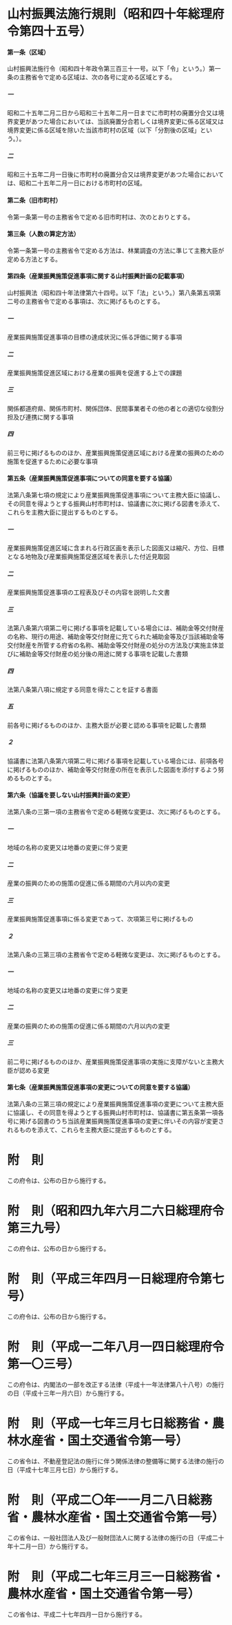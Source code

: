 # 山村振興法施行規則（昭和四十年総理府令第四十五号）
#### 第一条（区域）
山村振興法施行令（昭和四十年政令第三百三十一号。以下「令」という。）第一条の主務省令で定める区域は、次の各号に定める区域とする。
##### 一
昭和二十五年二月二日から昭和三十五年二月一日までに市町村の廃置分合又は境界変更があつた場合においては、当該廃置分合若しくは境界変更に係る区域又は境界変更に係る区域を除いた当該市町村の区域（以下「分割後の区域」という。）。
##### 二
昭和三十五年二月一日後に市町村の廃置分合又は境界変更があつた場合においては、昭和二十五年二月一日における市町村の区域。
#### 第二条（旧市町村）
令第一条第一号の主務省令で定める旧市町村は、次のとおりとする。
#### 第三条（人数の算定方法）
令第一条第一号の主務省令で定める方法は、林業調査の方法に準じて主務大臣が定める方法とする。
#### 第四条（産業振興施策促進事項に関する山村振興計画の記載事項）
山村振興法（昭和四十年法律第六十四号。以下「法」という。）第八条第五項第二号の主務省令で定める事項は、次に掲げるものとする。
##### 一
産業振興施策促進事項の目標の達成状況に係る評価に関する事項
##### 二
産業振興施策促進区域における産業の振興を促進する上での課題
##### 三
関係都道府県、関係市町村、関係団体、民間事業者その他の者との適切な役割分担及び連携に関する事項
##### 四
前三号に掲げるもののほか、産業振興施策促進区域における産業の振興のための施策を促進するために必要な事項
#### 第五条（産業振興施策促進事項についての同意を要する協議）
法第八条第七項の規定により産業振興施策促進事項について主務大臣に協議し、その同意を得ようとする振興山村市町村は、協議書に次に掲げる図書を添えて、これらを主務大臣に提出するものとする。
##### 一
産業振興施策促進区域に含まれる行政区画を表示した図面又は縮尺、方位、目標となる地物及び産業振興施策促進区域を表示した付近見取図
##### 二
産業振興施策促進事項の工程表及びその内容を説明した文書
##### 三
法第八条第六項第二号に掲げる事項を記載している場合には、補助金等交付財産の名称、現行の用途、補助金等交付財産に充てられた補助金等及び当該補助金等交付財産を所管する府省の名称、補助金等交付財産の処分の方法及び実施主体並びに補助金等交付財産の処分後の用途に関する事項を記載した書類
##### 四
法第八条第八項に規定する同意を得たことを証する書面
##### 五
前各号に掲げるもののほか、主務大臣が必要と認める事項を記載した書類
##### ２
協議書に法第八条第六項第二号に掲げる事項を記載している場合には、前項各号に掲げるもののほか、補助金等交付財産の所在を表示した図面を添付するよう努めるものとする。
#### 第六条（協議を要しない山村振興計画の変更）
法第八条の三第一項の主務省令で定める軽微な変更は、次に掲げるものとする。
##### 一
地域の名称の変更又は地番の変更に伴う変更
##### 二
産業の振興のための施策の促進に係る期間の六月以内の変更
##### 三
産業振興施策促進事項に係る変更であって、次項第三号に掲げるもの
##### ２
法第八条の三第三項の主務省令で定める軽微な変更は、次に掲げるものとする。
##### 一
地域の名称の変更又は地番の変更に伴う変更
##### 二
産業の振興のための施策の促進に係る期間の六月以内の変更
##### 三
前二号に掲げるもののほか、産業振興施策促進事項の実施に支障がないと主務大臣が認める変更
#### 第七条（産業振興施策促進事項の変更についての同意を要する協議）
法第八条の三第三項の規定により産業振興施策促進事項の変更について主務大臣に協議し、その同意を得ようとする振興山村市町村は、協議書に第五条第一項各号に掲げる図書のうち当該産業振興施策促進事項の変更に伴いその内容が変更されるものを添えて、これらを主務大臣に提出するものとする。
# 附　則
この府令は、公布の日から施行する。
# 附　則（昭和四九年六月二六日総理府令第三九号）
この府令は、公布の日から施行する。
# 附　則（平成三年四月一日総理府令第七号）
この府令は、公布の日から施行する。
# 附　則（平成一二年八月一四日総理府令第一〇三号）
この府令は、内閣法の一部を改正する法律（平成十一年法律第八十八号）の施行の日（平成十三年一月六日）から施行する。
# 附　則（平成一七年三月七日総務省・農林水産省・国土交通省令第一号）
この省令は、不動産登記法の施行に伴う関係法律の整備等に関する法律の施行の日（平成十七年三月七日）から施行する。
# 附　則（平成二〇年一一月二八日総務省・農林水産省・国土交通省令第一号）
この省令は、一般社団法人及び一般財団法人に関する法律の施行の日（平成二十年十二月一日）から施行する。
# 附　則（平成二七年三月三一日総務省・農林水産省・国土交通省令第一号）
この省令は、平成二十七年四月一日から施行する。
